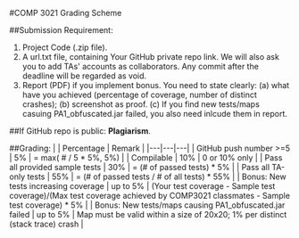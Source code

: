 #COMP 3021 Grading Scheme

##Submission Requirement:
1. Project Code (.zip file).
2. A url.txt file, containing Your GitHub private repo link. We will also ask you to add TAs' accounts as collaborators. Any commit after the deadline will be regarded as void.
3. Report (PDF) if you implement bonus. You need to state clearly: (a) what have you achieved (percentage of coverage, number of distinct crashes); (b) screenshot as proof. (c) If you find new tests/maps casuing PA1_obfuscated.jar failed, you also need inlcude them in report.

##If GitHub repo is public: **Plagiarism**.

##Grading:
|   |  Percentage  | Remark  |
|---|---|---|
|  GitHub push number >=5  |  5% |  = max( # / 5 * 5%, 5%) |
|  Compilable |  10% | 0 or 10% only  |
|  Pass all provided sample tests | 30%  | = (# of passed tests) * 5%   |
|  Pass all TA-only tests |  55% | = (# of passed tests / # of all tests) * 55%  |
|  Bonus: New tests increasing coverage | up to 5%  | (Your test coverage - Sample test coverage)/(Max test coverage achieved by COMP3021 classmates - Sample test coverage) * 5% |
|  Bonus: New tests/maps causing PA1_obfuscated.jar failed | up to 5%  | Map must be valid within a size of 20x20; 1% per distinct (stack trace) crash  |



 











